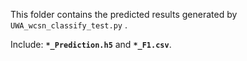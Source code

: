 This folder contains the predicted results generated by `UWA_wcsn_classify_test.py` .

Include: **`*_Prediction.h5`** and **`*_F1.csv`**.

